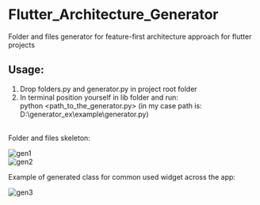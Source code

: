 # Flutter_Architecture_Generator
Folder and files generator for feature-first architecture approach for flutter projects

<h2>Usage:</h2>

1. Drop folders.py and generator.py in project root folder <br>
2. In terminal position yourself in lib folder and run: <br>
 python <path_to_the_generator.py> (in my case path is: D:\generator_ex\example\generator.py) <br><br>

Folder and files skeleton: <br>

![gen1](https://user-images.githubusercontent.com/25417544/229476193-6fbefd0c-5059-495a-bfb8-6be23fe30b1e.png)<br>
![gen2](https://user-images.githubusercontent.com/25417544/229476221-4c1a0c45-9727-4d44-a95b-bf7feab344db.png)<br>

Example of generated class for common used widget across the app:<br>

![gen3](https://user-images.githubusercontent.com/25417544/229476227-3ea5642d-765c-4705-8505-e49ff5ff5e60.png)
